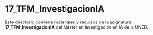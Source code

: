 ﻿# 17_TFM_InvestigacionIA

Este directorio contiene materiales y recursos de la asignatura **17_TFM_InvestigacionIA** del Máster en Investigación en IA de la UNED.


